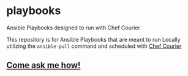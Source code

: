 # playbooks

Ansible Playbooks designed to run with Chef Courier

This repository is for Ansible Playbooks that are meant to run Locally utilizing the `ansible-pull` command and scheduled with [Chef Courier](https://www.chef.io/products/job-orchestration)

## [Come ask me how!](https://linqapp.com/chef_mike_butler)
